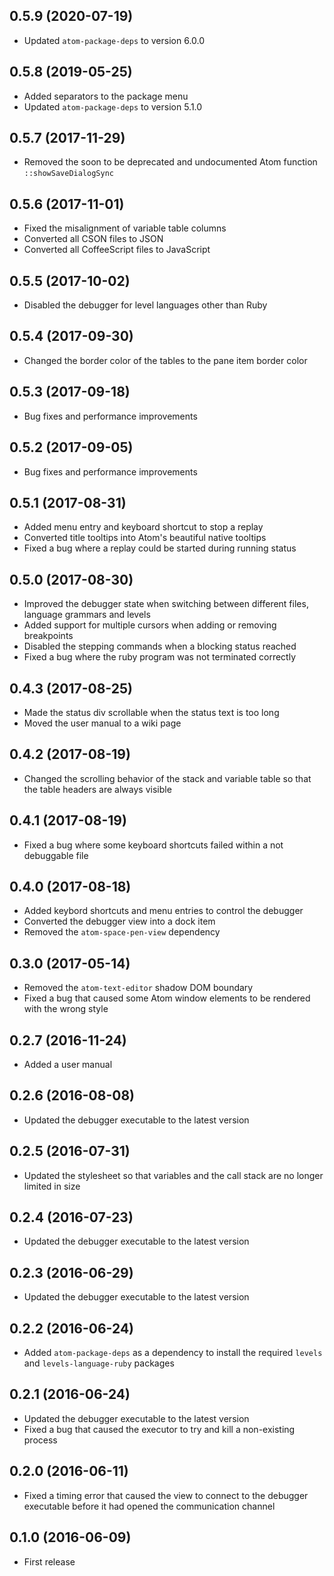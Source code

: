 ## 0.5.9 (2020-07-19)

* Updated `atom-package-deps` to version 6.0.0

## 0.5.8 (2019-05-25)

* Added separators to the package menu
* Updated `atom-package-deps` to version 5.1.0

## 0.5.7 (2017-11-29)

* Removed the soon to be deprecated and undocumented Atom function `::showSaveDialogSync`

## 0.5.6 (2017-11-01)

* Fixed the misalignment of variable table columns
* Converted all CSON files to JSON
* Converted all CoffeeScript files to JavaScript

## 0.5.5 (2017-10-02)

* Disabled the debugger for level languages other than Ruby

## 0.5.4 (2017-09-30)

* Changed the border color of the tables to the pane item border color

## 0.5.3 (2017-09-18)

* Bug fixes and performance improvements

## 0.5.2 (2017-09-05)

* Bug fixes and performance improvements

## 0.5.1 (2017-08-31)

* Added menu entry and keyboard shortcut to stop a replay
* Converted title tooltips into Atom's beautiful native tooltips
* Fixed a bug where a replay could be started during running status

## 0.5.0 (2017-08-30)

* Improved the debugger state when switching between different files, language grammars and levels
* Added support for multiple cursors when adding or removing breakpoints
* Disabled the stepping commands when a blocking status reached
* Fixed a bug where the ruby program was not terminated correctly

## 0.4.3 (2017-08-25)

* Made the status div scrollable when the status text is too long
* Moved the user manual to a wiki page

## 0.4.2 (2017-08-19)

* Changed the scrolling behavior of the stack and variable table so that the table headers are always visible

## 0.4.1 (2017-08-19)

* Fixed a bug where some keyboard shortcuts failed within a not debuggable file

## 0.4.0 (2017-08-18)

* Added keybord shortcuts and menu entries to control the debugger
* Converted the debugger view into a dock item
* Removed the `atom-space-pen-view` dependency

## 0.3.0 (2017-05-14)

* Removed the `atom-text-editor` shadow DOM boundary
* Fixed a bug that caused some Atom window elements to be rendered with the wrong style

## 0.2.7 (2016-11-24)

* Added a user manual

## 0.2.6 (2016-08-08)

* Updated the debugger executable to the latest version

## 0.2.5 (2016-07-31)

* Updated the stylesheet so that variables and the call stack are no longer limited in size

## 0.2.4 (2016-07-23)

* Updated the debugger executable to the latest version

## 0.2.3 (2016-06-29)

* Updated the debugger executable to the latest version

## 0.2.2 (2016-06-24)

* Added `atom-package-deps` as a dependency to install the required `levels` and `levels-language-ruby` packages

## 0.2.1 (2016-06-24)

* Updated the debugger executable to the latest version
* Fixed a bug that caused the executor to try and kill a non-existing process

## 0.2.0 (2016-06-11)

* Fixed a timing error that caused the view to connect to the debugger executable before it had opened the communication channel

## 0.1.0 (2016-06-09)

* First release